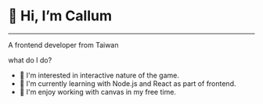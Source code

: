 # 👋 Hi, I’m Callum
---
A frontend developer from Taiwan

what do I do?
- 👀 I'm interested in interactive nature of the game.
- 🌱 I'm currently learning with Node.js and React as part of frontend.
- 👀 I'm enjoy working with canvas in my free time.

<!---
callumzhong/callumzhong is a ✨ special ✨ repository because its `README.md` (this file) appears on your GitHub profile.
You can click the Preview link to take a look at your changes.
--->
